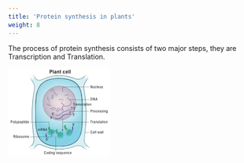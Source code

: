```yaml
---
title: 'Protein synthesis in plants'
weight: 8
---
```


The process of protein synthesis consists of two major steps, they are Transcription and Translation.

![Protein synthesis in plants](3.21.png "") 
 